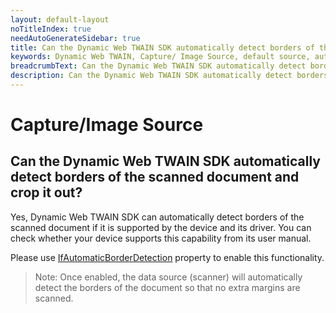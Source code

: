 ```yaml
---
layout: default-layout
noTitleIndex: true
needAutoGenerateSidebar: true
title: Can the Dynamic Web TWAIN SDK automatically detect borders of the scanned document and crop it out?
keywords: Dynamic Web TWAIN, Capture/ Image Source, default source, automatically, detect border
breadcrumbText: Can the Dynamic Web TWAIN SDK automatically detect borders of the scanned document and crop it out?
description: Can the Dynamic Web TWAIN SDK automatically detect borders of the scanned document and crop it out?
---
```


# Capture/Image Source

## Can the Dynamic Web TWAIN SDK automatically detect borders of the scanned document and crop it out?

Yes, Dynamic Web TWAIN SDK can automatically detect borders of the scanned document if it is supported by the device and its driver. You can check whether your device supports this capability from its user manual.

Please use <a href="https://www.dynamsoft.com/web-twain/docs-archive/v17.2.1/info/api/WebTwain_Acquire.html?ver=17.2.1#ifautomaticborderdetection" target="_blank">IfAutomaticBorderDetection</a> property to enable this functionality.

> Note: Once enabled, the data source (scanner) will automatically detect the borders of the document so that no extra margins are scanned.
